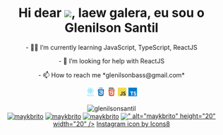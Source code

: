 
<h1 align="center">Hi dear <img src="https://raw.githubusercontent.com/kaueMarques/kaueMarques/master/hi.gif" width="30px">, Iaew galera, eu sou o Glenilson Santil </h1>

<p align="center">
- 👨‍💻 I’m currently learning JavaScript, TypeScript, ReactJS
<p align="center">
- 🤔 I’m looking for help with ReactJS
<p align="center">
- 📫 How to reach me *glenilsonbass@gmail.com*

<p align="center">
	<img src="https://raw.githubusercontent.com/devicons/devicon/master/icons/react/react-original-wordmark.svg" alt="react" width="20" height="20"/>
	<img src="https://raw.githubusercontent.com/devicons/devicon/master/icons/css3/css3-plain-wordmark.svg" alt="css3"  width="20" height="20"/>
	<img src="https://raw.githubusercontent.com/devicons/devicon/master/icons/html5/html5-original-wordmark.svg" alt="html5"  width="20" height="20"/>
	<img src="https://raw.githubusercontent.com/devicons/devicon/master/icons/javascript/javascript-original.svg" alt="javascript" width="20" height="20"/>
	<img src="https://raw.githubusercontent.com/devicons/devicon/master/icons/typescript/typescript-original.svg" alt="typescript" width="20" height="20"/>
</p>
  

<p align="center"> <img align="center" src="https://github-readme-stats.vercel.app/api?username=glenilsonsantil&show_icons=true" alt="glenilsonsantil"/><br/>
<a href="https://twitter.com/GlenilsonSantil" target="blank"><img align="center" src="https://cdn.jsdelivr.net/npm/simple-icons@3.0.1/icons/twitter.svg" alt="maykbrito" height="20" width="20" /></a>
<a href="https://www.linkedin.com/in/glenilsonsantil/" target="blank"><img align="center" src="https://cdn.jsdelivr.net/npm/simple-icons@3.0.1/icons/linkedin.svg" alt="maykbrito" height="20" width="20" /></a>
<a href="https://www.facebook.com/glenilsons/" target="blank"><img align="center" src="https://cdn.jsdelivr.net/npm/simple-icons@3.0.1/icons/facebook.svg" alt="maykbrito" height="20" width="20" /></a>
<a href="https://www.instagram.com/glenilsonsantil/" target="blank"><img align="center" src="<img src="https://cdn.jsdelivr.net/npm/simple-icons@3.0.1/icons/instagram.svg"/>" alt="maykbrito" height="20" width="20" /></a>
<a href="https://icons8.com/icon/68184/instagram">Instagram icon by Icons8</a>
</p>
